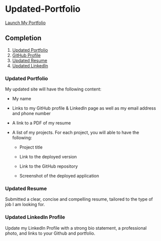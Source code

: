 # Updated-Portfolio

[Launch My Portfolio](https://nguenang7.github.io/Updated-Portfolio/)

## Completion

1. [Updated Portfolio](#updated-portfolio)
2. [GitHub Profile](#updated-github-profile)
3. [Updated Resume](#updated-resume)
4. [Updated LinkedIn](#updated-linkedin)

### Updated Portfolio

My updated site will have the following content:

* My name

* Links to my GitHub profile & LinkedIn page as well as my email address and phone number

* A link to a PDF of my resume

* A list of my projects. For each project, you will able to have the following:

  * Project title

  * Link to the deployed version

  * Link to the GitHub repository

  * Screenshot of the deployed application


### Updated Resume 

Submitted a clear, concise and compelling resume, tailored to the type of job I am looking for.


### Updated LinkedIn Profile 

Update my LinkedIn Profile with a strong bio statement, a professional photo, and links to your Github and portfolio.
